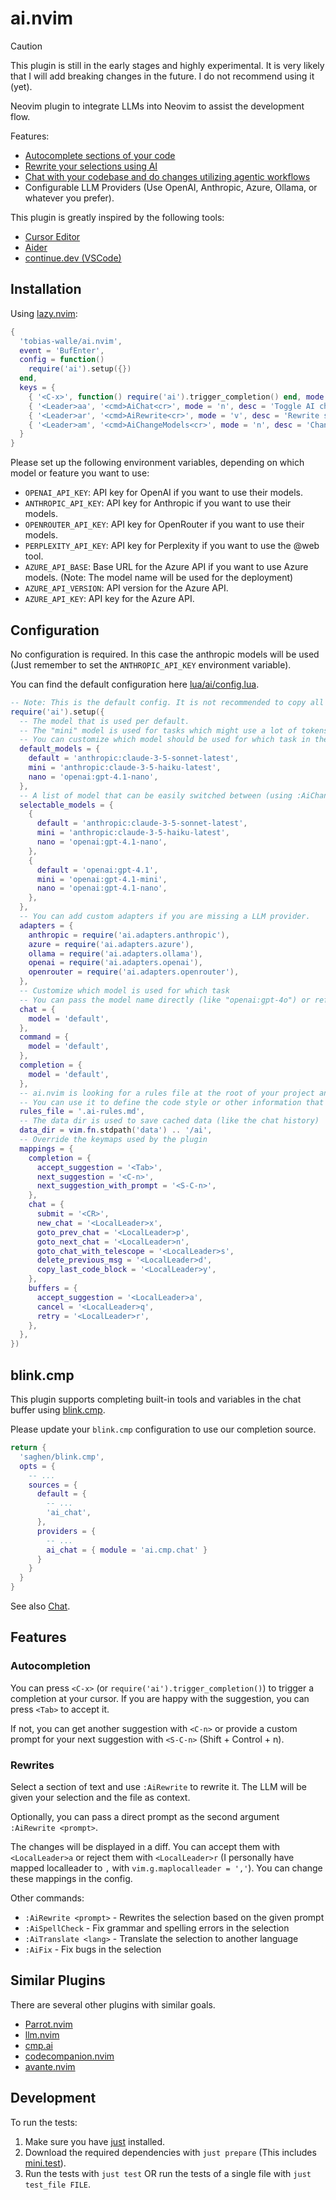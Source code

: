 # ai.nvim

> [!CAUTION]
> This plugin is still in the early stages and highly experimental.
> It is very likely that I will add breaking changes in the future.
> I do not recommend using it (yet).

Neovim plugin to integrate LLMs into Neovim to assist the development flow.

Features:

- [Autocomplete sections of your code](#autocompletion)
- [Rewrite your selections using AI](#rewrites)
- [Chat with your codebase and do changes utilizing agentic workflows](#chat)
- Configurable LLM Providers (Use OpenAI, Anthropic, Azure, Ollama, or whatever you prefer).

This plugin is greatly inspired by the following tools:

- [Cursor Editor](https://www.cursor.com/)
- [Aider](https://aider.chat)
- [continue.dev (VSCode)](https://www.continue.dev/)

## Installation

Using [lazy.nvim](https://lazy.folke.io/):

```lua
{
  'tobias-walle/ai.nvim',
  event = 'BufEnter',
  config = function()
    require('ai').setup({})
  end,
  keys = {
    { '<C-x>', function() require('ai').trigger_completion() end, mode = 'i', desc = 'Trigger AI Completion' },
    { '<Leader>aa', '<cmd>AiChat<cr>', mode = 'n', desc = 'Toggle AI chat' },
    { '<Leader>ar', '<cmd>AiRewrite<cr>', mode = 'v', desc = 'Rewrite selected text' },
    { '<Leader>am', '<cmd>AiChangeModels<cr>', mode = 'n', desc = 'Change AI models' },
  }
}
```

Please set up the following environment variables, depending on which model or feature you want to use:

- `OPENAI_API_KEY`: API key for OpenAI if you want to use their models.
- `ANTHROPIC_API_KEY`: API key for Anthropic if you want to use their models.
- `OPENROUTER_API_KEY`: API key for OpenRouter if you want to use their models.
- `PERPLEXITY_API_KEY`: API key for Perplexity if you want to use the @web tool.
- `AZURE_API_BASE`: Base URL for the Azure API if you want to use Azure models. (Note: The model name will be used for the deployment)
- `AZURE_API_VERSION`: API version for the Azure API.
- `AZURE_API_KEY`: API key for the Azure API.

## Configuration

No configuration is required.
In this case the anthropic models will be used (Just remember to set the `ANTHROPIC_API_KEY` environment variable).

You can find the default configuration here [lua/ai/config.lua](./lua/ai/config.lua).

```lua
-- Note: This is the default config. It is not recommended to copy all these settings if you don't need to change them.
require('ai').setup({
  -- The model that is used per default.
  -- The "mini" model is used for tasks which might use a lot of tokens or in which speed is especially important.
  -- You can customize which model should be used for which task in the "chat", "command" or "completion" settings.
  default_models = {
    default = 'anthropic:claude-3-5-sonnet-latest',
    mini = 'anthropic:claude-3-5-haiku-latest',
    nano = 'openai:gpt-4.1-nano',
  },
  -- A list of model that can be easily switched between (using :AiChangeModels)
  selectable_models = {
    {
      default = 'anthropic:claude-3-5-sonnet-latest',
      mini = 'anthropic:claude-3-5-haiku-latest',
      nano = 'openai:gpt-4.1-nano',
    },
    {
      default = 'openai:gpt-4.1',
      mini = 'openai:gpt-4.1-mini',
      nano = 'openai:gpt-4.1-nano',
    },
  },
  -- You can add custom adapters if you are missing a LLM provider.
  adapters = {
    anthropic = require('ai.adapters.anthropic'),
    azure = require('ai.adapters.azure'),
    ollama = require('ai.adapters.ollama'),
    openai = require('ai.adapters.openai'),
    openrouter = require('ai.adapters.openrouter'),
  },
  -- Customize which model is used for which task
  -- You can pass the model name directly (like "openai:gpt-4o") or refer to one of the default models.
  chat = {
    model = 'default',
  },
  command = {
    model = 'default',
  },
  completion = {
    model = 'default',
  },
  -- ai.nvim is looking for a rules file at the root of your project and will load it into each prompt.
  -- You can use it to define the code style or other information that could be improving the output of the tasks.
  rules_file = '.ai-rules.md',
  -- The data dir is used to save cached data (like the chat history)
  data_dir = vim.fn.stdpath('data') .. '/ai',
  -- Override the keymaps used by the plugin
  mappings = {
    completion = {
      accept_suggestion = '<Tab>',
      next_suggestion = '<C-n>',
      next_suggestion_with_prompt = '<S-C-n>',
    },
    chat = {
      submit = '<CR>',
      new_chat = '<LocalLeader>x',
      goto_prev_chat = '<LocalLeader>p',
      goto_next_chat = '<LocalLeader>n',
      goto_chat_with_telescope = '<LocalLeader>s',
      delete_previous_msg = '<LocalLeader>d',
      copy_last_code_block = '<LocalLeader>y',
    },
    buffers = {
      accept_suggestion = '<LocalLeader>a',
      cancel = '<LocalLeader>q',
      retry = '<LocalLeader>r',
    },
  },
})
```

## blink.cmp

This plugin supports completing built-in tools and variables in the chat buffer using [blink.cmp](https://github.com/Saghen/blink.cmp).

Please update your `blink.cmp` configuration to use our completion source.

```lua
return {
  'saghen/blink.cmp',
  opts = {
    -- ...
    sources = {
      default = {
        -- ...
        'ai_chat',
      },
      providers = {
        -- ...
        ai_chat = { module = 'ai.cmp.chat' }
      }
    }
  }
}
```

See also [Chat](#chat).

## Features

### Autocompletion

You can press `<C-x>` (or `require('ai').trigger_completion()`) to trigger a completion at your cursor.
If you are happy with the suggestion, you can press `<Tab>` to accept it.

If not, you can get another suggestion with `<C-n>` or provide a custom prompt for your next suggestion with `<S-C-n>` (Shift + Control + n).

### Rewrites

Select a section of text and use `:AiRewrite` to rewrite it.
The LLM will be given your selection and the file as context.

Optionally, you can pass a direct prompt as the second argument `:AiRewrite <prompt>`.

The changes will be displayed in a diff.
You can accept them with `<LocalLeader>a` or reject them with `<LocalLeader>r`
(I personally have mapped localleader to `,` with `vim.g.maplocalleader = ','`).
You can change these mappings in the config.

Other commands:

- `:AiRewrite <prompt>` - Rewrites the selection based on the given prompt
- `:AiSpellCheck` - Fix grammar and spelling errors in the selection
- `:AiTranslate <lang>` - Translate the selection to another language
- `:AiFix` - Fix bugs in the selection

## Similar Plugins

There are several other plugins with similar goals.

- [Parrot.nvim](https://github.com/frankroeder/parrot.nvim)
- [llm.nvim](https://github.com/huggingface/llm.nvim)
- [cmp.ai](https://github.com/tzachar/cmp-ai)
- [codecompanion.nvim](https://github.com/olimorris/codecompanion.nvim)
- [avante.nvim](https://github.com/yetone/avante.nvim)

## Development

To run the tests:

1. Make sure you have [just](https://github.com/casey/just) installed.
2. Download the required dependencies with `just prepare` (This includes [mini.test](https://github.com/echasnovski/mini.nvim/blob/main/TESTING.md)).
3. Run the tests with `just test` OR run the tests of a single file with `just test_file FILE`.

